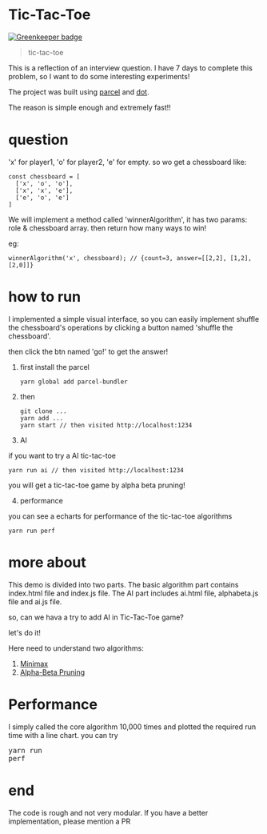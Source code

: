 # Tic-Tac-Toe

[![Greenkeeper badge](https://badges.greenkeeper.io/cbbfcd/tic-tac-toe-demo.svg)](https://greenkeeper.io/)

> tic-tac-toe

This is a reflection of an interview question. I have 7 days to complete this problem, so I want to do some interesting experiments!

The project was built using [parcel][1] and [dot][2].

The reason is simple enough and extremely fast!!

# question

'x' for player1, 'o' for player2, 'e' for empty. so wo get a chessboard like:

```
const chessboard = [
  ['x', 'o', 'o'],
  ['x', 'x', 'e'],
  ['e', 'o', 'e']
]
```

We will implement a method called 'winnerAlgorithm', it has two params: role & chessboard array. then return how many ways to win!

eg: 

```
winnerAlgorithm('x', chessboard); // {count=3, answer=[[2,2], [1,2], [2,0]]}
```


# how to run

I implemented a simple visual interface, so you can easily implement shuffle the chessboard's operations by clicking a button named 'shuffle the chessboard'.

then click the btn named 'go!' to get the answer!

1. first install the parcel
    
    ```
    yarn global add parcel-bundler
    ```

2. then

    ```
    git clone ...
    yarn add ...
    yarn start // then visited http://localhost:1234
    ```

3. AI

if you want to try a AI tic-tac-toe

```
yarn run ai // then visited http://localhost:1234
```

you will get a tic-tac-toe game by alpha beta pruning!

4. performance

you can see a echarts for performance of the tic-tac-toe algorithms

```
yarn run perf
```

# more about

This demo is divided into two parts. The basic algorithm part contains index.html file and index.js file. The AI part includes ai.html file, alphabeta.js file and ai.js file.

so, can we hava a try to add AI in Tic-Tac-Toe game?

let's do it!

Here need to understand two algorithms:

1. [Minimax][3]
2. [Alpha-Beta Pruning][4]

# Performance

I simply called the core algorithm 10,000 times and plotted the required run time with a line chart. you can try <pre>yarn run perf</pre>

# end 

The code is rough and not very modular. If you have a better implementation, please mention a PR

[1]:https://github.com/parcel-bundler/parcel
[2]: https://olado.github.io/doT/
[3]: http://web.cs.ucla.edu/~rosen/161/notes/alphabeta.html
[4]: https://www.zhihu.com/question/27221568